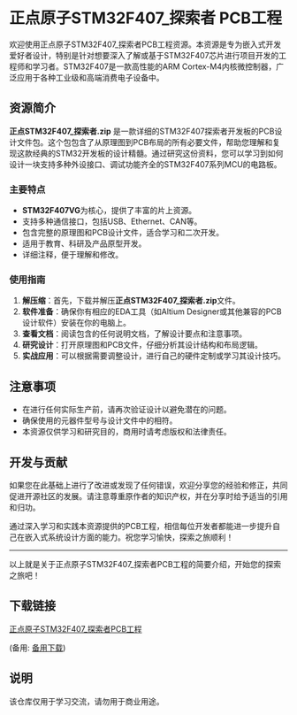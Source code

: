 # 正点原子STM32F407_探索者 PCB工程

欢迎使用正点原子STM32F407_探索者PCB工程资源。本资源是专为嵌入式开发爱好者设计，特别是针对想要深入了解或基于STM32F407芯片进行项目开发的工程师和学习者。STM32F407是一款高性能的ARM Cortex-M4内核微控制器，广泛应用于各种工业级和高端消费电子设备中。

## 资源简介

**正点STM32F407_探索者.zip** 是一款详细的STM32F407探索者开发板的PCB设计文件包。这个包包含了从原理图到PCB布局的所有必要文件，帮助您理解和复现这款经典的STM32开发板的设计精髓。通过研究这份资料，您可以学习到如何设计一块支持多种外设接口、调试功能齐全的STM32F407系列MCU的电路板。

### 主要特点
- **STM32F407VG**为核心，提供了丰富的片上资源。
- 支持多种通信接口，包括USB、Ethernet、CAN等。
- 包含完整的原理图和PCB设计文件，适合学习和二次开发。
- 适用于教育、科研及产品原型开发。
- 详细注释，便于理解和修改。

### 使用指南
1. **解压缩**：首先，下载并解压**正点STM32F407_探索者.zip**文件。
2. **软件准备**：确保你有相应的EDA工具（如Altium Designer或其他兼容的PCB设计软件）安装在你的电脑上。
3. **查看文档**：阅读包含的任何说明文档，了解设计要点和注意事项。
4. **研究设计**：打开原理图和PCB文件，仔细分析其设计结构和布局逻辑。
5. **实战应用**：可以根据需要调整设计，进行自己的硬件定制或学习其设计技巧。

## 注意事项
- 在进行任何实际生产前，请再次验证设计以避免潜在的问题。
- 确保使用的元器件型号与设计文件中的相符。
- 本资源仅供学习和研究目的，商用时请考虑版权和法律责任。

## 开发与贡献
如果您在此基础上进行了改进或发现了任何错误，欢迎分享您的经验和修正，共同促进开源社区的发展。请注意尊重原作者的知识产权，并在分享时给予适当的引用和归功。

通过深入学习和实践本资源提供的PCB工程，相信每位开发者都能进一步提升自己在嵌入式系统设计方面的能力。祝您学习愉快，探索之旅顺利！

---

以上就是关于正点原子STM32F407_探索者PCB工程的简要介绍，开始您的探索之旅吧！

## 下载链接
[正点原子STM32F407_探索者PCB工程](https://pan.quark.cn/s/4c314711303b) 

(备用: [备用下载](https://pan.baidu.com/s/1EQqiHklUpBNnzcRluqz76g?pwd=1234))

## 说明

该仓库仅用于学习交流，请勿用于商业用途。

